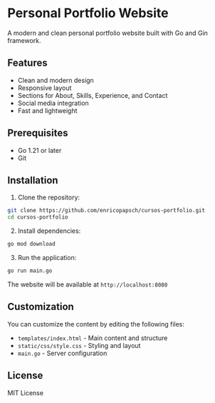 # Personal Portfolio Website

A modern and clean personal portfolio website built with Go and Gin framework.

## Features

- Clean and modern design
- Responsive layout
- Sections for About, Skills, Experience, and Contact
- Social media integration
- Fast and lightweight

## Prerequisites

- Go 1.21 or later
- Git

## Installation

1. Clone the repository:
```bash
git clone https://github.com/enricopapsch/cursos-portfolio.git
cd cursos-portfolio
```

2. Install dependencies:
```bash
go mod download
```

3. Run the application:
```bash
go run main.go
```

The website will be available at `http://localhost:8080`

## Customization

You can customize the content by editing the following files:
- `templates/index.html` - Main content and structure
- `static/css/style.css` - Styling and layout
- `main.go` - Server configuration

## License

MIT License 